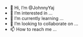 - 👋 Hi, I’m @JohnnyYaj
- 👀 I’m interested in ...
- 🌱 I’m currently learning ...
- 💞️ I’m looking to collaborate on ...
- 📫 How to reach me ...

<!---
JohnnyYaj/JohnnyYaj is a ✨ special ✨ repository because its `README.md` (this file) appears on your GitHub profile.
You can click the Preview link to take a look at your changes.
--->

